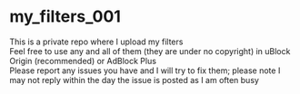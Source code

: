 # my_filters_001
This is a private repo where I upload my filters <br/>
Feel free to use any and all of them (they are under no copyright) in uBlock Origin (recommended) or AdBlock Plus <br/>
Please report any issues you have and I will try to fix them; please note I may not reply within the day the issue is posted as I am often busy 
